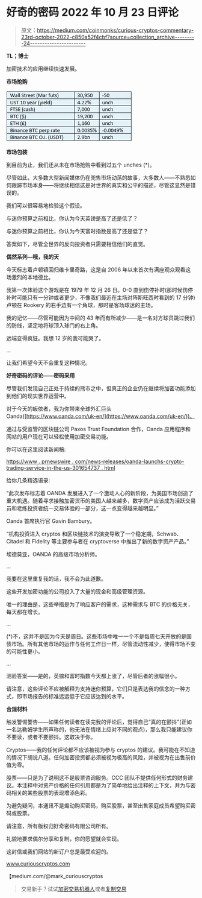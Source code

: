 # 好奇的密码 2022 年 10 月 23 日评论

> 原文：<https://medium.com/coinmonks/curious-cryptos-commentary-23rd-october-2022-c850a52f4cbf?source=collection_archive---------24----------------------->

**TL；博士**

加密技术的应用继续快速发展。

**市场抢购**

![](img/e979b5d08f01110fb3168566cd750eea.png)

**市场包装**

到目前为止，我们还从未在市场抢购中看到过五个 unches (*)。

尽管如此，大多数大型新闻媒体仍在兜售市场动荡的故事，大多数人——不熟悉如何跟踪市场本身——将继续相信这是对世界的真实和公平的描述，尽管这显然是错误的。

我们可以很容易地检验这个假设。

与迷你预算之前相比，你认为今天英镑是高了还是低了？

与迷你预算之前相比，你认为今天富时指数是高了还是低了？

答案如下，尽管全世界的反向投资者只需要相信他们的直觉。

**偶然系列—哦，我的天**

今天标志着卢顿镇回归维卡里奇路，这是自 2006 年以来首次有满座观众观看这场激烈的本地德比。

我第一次体验这个游戏是在 1979 年 12 月 26 日。0-0 直到伤停补时(那时候伤停补时可能只有一分钟或者更少，不像我们最近在主场对阵斯旺西时看到的 17 分钟)卢顿在 Rookery 的右手边有一个角球，那时是客场球迷的主场。

我的记忆——尽管可能因为中间的 43 年而有所减少——是一名对方球员跳过我们的防线，坚定地将球顶入球门的右上角。

远端变得疯狂。我想 12 岁的我可能哭了。

…

让我们希望今天不会重复这种情况。

**好奇密码的评论——密码采用**

尽管我们发现自己正处于持续的熊市之中，但真正的企业仍在继续将加密功能添加到他们的现实世界运营中。

对于今天的皈依者，我为你带来全球外汇巨头 Oanda([https://www.oanda.com/uk-en/](https://www.oanda.com/uk-en/))。

通过与受监管的区块链公司 Paxos Trust Foundation 合作，Oanda 应用程序和网站的用户现在可以轻松使用加密交易功能。

你可以在这里阅读新闻稿:

[https://www . prnewswire . com/news-releases/oanda-launchs-crypto-trading-service-in-the-us-301654737 . html](https://www.prnewswire.com/news-releases/oanda-launches-crypto-trading-service-in-the-us-301654737.html)

给你几条精选语录:

“此次发布标志着 OANDA 发展进入了一个激动人心的新阶段，为美国市场创造了重大机遇。随着寻求接触加密货币的美国人越来越多，数字资产应该成为活跃交易员和老练投资者统一交易体验的一部分，这一点变得越来越明显。”

Oanda 首席执行官 Gavin Bambury。

“机构投资进入 cryptos 和区块链技术的演变导致了一个稳定期，Schwab、Citadel 和 Fidelity 等主要参与者在 cryptoverse 中推出了新的数字资产产品。”

埃德莫亚，OANDA 的高级市场分析师。

…

我要在这里重复我的话，我不会为此道歉。

这些开发加密功能的公司投入了大量的现金和高级管理资源。

唯一的理由是，这些举措是为了响应客户的需求，这种需求与 BTC 的价格无关，每天都在增长。

…

(*)不，这并不是因为今天是周日。这些市场中唯一一个不是每周七天开放的是国债市场。所有其他市场的运作与任何工作日一样，尽管流动性减少，使得市场不变的可能性更小。

…

测验答案——是的，英镑和富时指数今天都上涨了，尽管后者的涨幅很小。

请注意，这些评论不应被解释为支持迷你预算，它们只是表达我的信念的一种方式，即市场报告的标准远远低于它应该达到的水平。

**合规材料**

触发警惕警告——如果任何读者在读完我的评论后，觉得自己“真的在颤抖”(正如一名达勒姆学生所声称的，他无法在情绪上应对不同的观点)，那么我只能建议你不要读，或者不要颤抖。这取决于你。

Cryptos——我的任何评论都不应该被视为参与 cryptos 的建议。我可能在不知道的情况下胡说八道。任何加密投资都必须被视为极高的风险，并被视为在出售前价值为零。

股票——只是为了说明这不是股票咨询服务。CCC 团队不提供任何形式的财务建议。本注释中对资产价格的任何引用都是为了简单地给出注释的上下文，并为与密码相关的某些股票的表现增添色彩。

为避免疑问，本通讯不是煽动购买密码，购买股票，甚至出售家庭成员希望购买密码或股票。

请注意，所有版权归好奇密码有限公司所有。

礼貌地要求偶尔分享和复制，你的愿望就会实现。

这封信或我们网站的新订户总是最受欢迎的。

www.curiouscryptos.com

【medium.com/@mark_curiouscryptos 

> 交易新手？试试[加密交易机器人](/coinmonks/crypto-trading-bot-c2ffce8acb2a)或者[复制交易](/coinmonks/top-10-crypto-copy-trading-platforms-for-beginners-d0c37c7d698c)